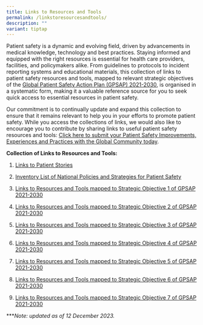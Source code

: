 ```yaml
---
title: Links to Resources and Tools
permalink: /linkstoresourcesandtools/
description: ""
variant: tiptap
---
```

<p>Patient safety is a dynamic and evolving field, driven by advancements in medical knowledge, technology and best practices. Staying informed and equipped with the right resources is essential for health care providers, facilities, and policymakers alike. From guidelines to protocols to incident reporting systems and educational materials, this collection of links to patient safety resources and tools, mapped to relevant strategic objectives of the <a href="https://www.who.int/teams/integrated-health-services/patient-safety/policy/global-patient-safety-action-plan" rel="noopener noreferrer nofollow" target="_blank">Global Patient Safety Action Plan (GPSAP) 2021-2030</a>, is organised in a systematic form, making it a valuable reference source for you to seek quick access to essential resources in patient safety.</p><p>Our commitment is to continually update and expand this collection to ensure that it remains relevant to help you in your efforts to promote patient safety. While you access the collections of links, we would also like to encourage you to contribute by sharing links to useful patient safety resources and tools: <a href="https://form.gov.sg/64631e5f0fbfe400126c8e0d" rel="noopener noreferrer nofollow" target="_blank">Click here to submit your Patient Safety Improvements, Experiences and Practices with the Global Community today</a>.</p><p><strong>Collection of Links to Resources and Tools:</strong></p><ol data-tight="true" class="tight"><li><p><a href="/resources-and-tools/tools-and-resources/patientstories/" rel="noopener noreferrer nofollow" target="_blank">Links to Patient Stories</a></p></li><li><p><a href="/tools-and-resources/national-policies/listing/" rel="noopener noreferrer nofollow" target="_blank">Inventory List of National Policies and Strategies for Patient Safety</a></p></li><li><p><a href="/tools-and-resources/mapped-to-gpsap-2021-2030/so1/" rel="noopener noreferrer nofollow" target="_blank">Links to Resources and Tools mapped to Strategic Objective 1 of GPSAP 2021-2030</a></p></li><li><p><a href="/tools-and-resources/mapped-to-gpsap-2021-2030/so2/" rel="noopener noreferrer nofollow" target="_blank">Links to Resources and Tools mapped to Strategic Objective 2 of GPSAP 2021-2030</a></p></li><li><p><a href="/tools-and-resources/mapped-to-gpsap-2021-2030/so3/" rel="noopener noreferrer nofollow" target="_blank">Links to Resources and Tools mapped to Strategic Objective 3 of GPSAP 2021-2030</a></p></li><li><p><a href="/tools-and-resources/mapped-to-gpsap-2021-2030/so4/" rel="noopener noreferrer nofollow" target="_blank">Links to Resources and Tools mapped to Strategic Objective 4 of GPSAP 2021-2030</a></p></li><li><p><a href="/tools-and-resources/mapped-to-gpsap-2021-2030/so5/" rel="noopener noreferrer nofollow" target="_blank">Links to Resources and Tools mapped to Strategic Objective 5 of GPSAP 2021-2030</a></p></li><li><p><a href="/tools-and-resources/mapped-to-gpsap-2021-2030/so6/" rel="noopener noreferrer nofollow" target="_blank">Links to Resources and Tools mapped to Strategic Objective 6 of GPSAP 2021-2030</a></p></li><li><p><a href="/tools-and-resources/mapped-to-gpsap-2021-2030/so7/" rel="noopener noreferrer nofollow" target="_blank">Links to Resources and Tools mapped to Strategic Objective 7 of GPSAP 2021-2030</a></p></li></ol><p>***<em>Note: updated as of 12 December 2023.</em></p>